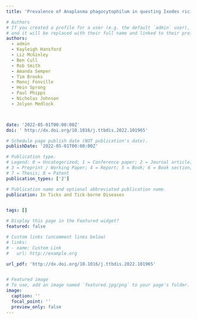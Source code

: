 ```yaml
---
title: 'Prevalence of Anaplasma phagocytophilum in questing Ixodes ricinus nymphs across twenty recreational areas in England and Wales'

# Authors
# If you created a profile for a user (e.g. the default `admin` user), write the username (folder name) here
# and it will be replaced with their full name and linked to their profile.
authors:
  - admin
  - Kayleigh Hansford
  - Liz McGinley
  - Ben Cull
  - Rob Smith
  - Amanda Semper
  - Tim Brooks
  - Manoj Fonville
  - Hein Sprong
  - Paul Phipps
  - Nicholas Johnson
  - Jolyon Medlock



date: '2022-05-01T00:00:00Z'
doi: ' http://dx.doi.org/10.1016/j.ttbdis.2022.101965'

# Schedule page publish date (NOT publication's date).
publishDate: '2022-05-01T00:00:00Z'

# Publication type.
# Legend: 0 = Uncategorized; 1 = Conference paper; 2 = Journal article;
# 3 = Preprint / Working Paper; 4 = Report; 5 = Book; 6 = Book section;
# 7 = Thesis; 8 = Patent
publication_types: ['2']

# Publication name and optional abbreviated publication name.
publication: In Ticks and Tick-borne Diseases


tags: []

# Display this page in the Featured widget?
featured: false

# Custom links (uncomment lines below)
# links:
# - name: Custom Link
#   url: http://example.org

url_pdf: 'http://dx.doi.org/10.1016/j.ttbdis.2022.101965'


# Featured image
# To use, add an image named `featured.jpg/png` to your page's folder.
image:
  caption: ''
  focal_point: ''
  preview_only: false
---
```

